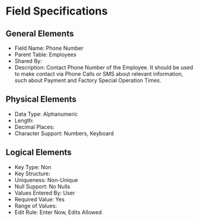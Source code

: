 # Field Specifications

## General Elements

- Field Name: Phone Number
- Parent Table: Employees
- Shared By: 
- Description: Contact Phone Number of the Employee. It should be used to make contact via Phone Calls or SMS about relevant information, such about Payment and Factory Special Operation Times.

## Physical Elements

- Data Type: Alphanumeric
- Length: 
- Decimal Places: 
- Character Support: Numbers, Keyboard

## Logical Elements

- Key Type: Non
- Key Structure: 
- Uniqueness: Non-Unique
- Null Support: No Nulls
- Values Entered By: User
- Required Value: Yes
- Range of Values: 
- Edit Rule: Enter Now, Edits Allowed
